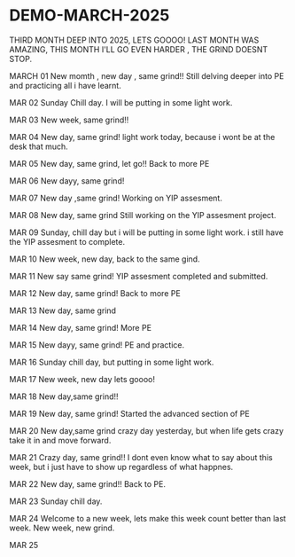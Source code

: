 # DEMO-MARCH-2025
THIRD MONTH DEEP INTO 2025, LETS GOOOO!
LAST MONTH WAS AMAZING, THIS MONTH I'LL GO EVEN HARDER , THE GRIND DOESNT STOP.

MARCH 01
New momth , new day , same grind!!
Still delving deeper into PE and practicing all i have learnt.

MAR 02
Sunday Chill day.
I will be putting in some light work.

MAR 03
New week, same grind!!

MAR 04
New day, same grind!
light work today, because i wont be at the desk that much.

MAR 05
New day, same grind, let go!!
Back to more PE

MAR 06
New dayy, same grind!

MAR 07
New day ,same grind!
Working on YIP assesment.

MAR 08
New day, same grind
Still working on the YIP assesment project.

MAR 09
Sunday, chill day but i will be putting in some light work.
i still have the YIP assesment to complete.

MAR 10
New week, new day, back to the same gind.

MAR 11
New say same grind!
YIP assesment completed and submitted.

MAR 12
New day, same grind!
Back to more PE

MAR 13
New day, same grind

MAR 14
New day, same grind!
More PE

MAR 15
New dayy, same grind!
PE and practice.

MAR 16
Sunday chill day, but putting in some light work.

MAR 17
New week, new day lets goooo!

MAR 18
New day,same grind!!

MAR 19
New day, same grind!
Started the advanced section of PE

MAR 20
New day,same grind
crazy day yesterday, but when life gets crazy take it in and move forward.

MAR 21
Crazy day, same grind!!
I dont even know what to say about this week, but i just have to show up regardless of what happnes.

MAR 22
New day, same grind!!
Back to PE.

MAR 23
Sunday chill day.

MAR 24
Welcome to a new week, lets make this week count better than last week.
New week, new grind.

MAR 25

